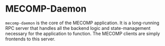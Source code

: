 # MECOMP-Daemon

`mecomp-daemon` is the core of the MECOMP application. It is a long-running RPC server that handles all the backend logic and state-management necessary for the application to function. The MECOMP clients are simply frontends to this server.
